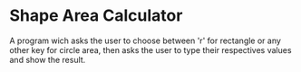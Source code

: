 # Shape Area Calculator
A program wich asks the user to choose between 'r' for rectangle or any other key for circle area, then asks the user to type their respectives values and show the result.
